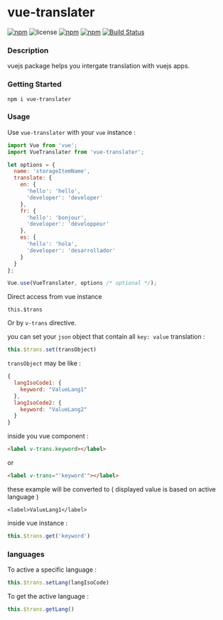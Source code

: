 # vue-translater

[![npm](https://img.shields.io/npm/v/vue-translater.svg)](https://www.npmjs.com/package/vue-translater) ![license](https://img.shields.io/github/license/khofaai/vue-translater.svg) [![npm](https://img.shields.io/npm/dw/vue-translater.svg)](https://www.npmjs.com/package/vue-translater) [![npm](https://img.shields.io/npm/dt/vue-translater.svg)](https://www.npmjs.com/package/vue-translater) [![Build Status](https://travis-ci.org/khofaai/vue-translater.svg?branch=master)](https://travis-ci.org/khofaai/vue-translater)

### Description 

vuejs package helps you intergate translation with vuejs apps.

### Getting Started

```
npm i vue-translater
```

### Usage

Use `vue-translater` with your `vue` instance :
```javascript
import Vue from 'vue';
import VueTranslater from 'vue-translater';

let options = {
  name: 'storageItemName',
  translate: {
    en: {
      'hello': 'hello',
      'developer': 'developer'
    },
    fr: {
      'hello': 'bonjour',
      'developer': 'développeur'
    },
    es: {
      'hello': 'hola',
      'developer': 'desarrollador'
    }
  }
};

Vue.use(VueTranslater, options /* optional */);
```

Direct access from vue instance
```
this.$trans
```
Or by `v-trans` directive.

you can set your `json` object that contain all `key: value` translation :
```javascript
this.$trans.set(transObject)
```
`transObject` may be like : 
```javascript
{
  langIsoCode1: {
    keyword: "ValueLang1"
  },
  langIsoCode2: {
    keyword: "ValueLang2"
  }
}
```

inside you vue component :
```html
<label v-trans.keyword></label>
```
or
```html
<label v-trans="'keyword'"></label>
```
these example will be converted to ( displayed value is based on active language )
```
<label>ValueLang1</label>
```
inside vue instance :
```javascript
this.$trans.get('keyword')
```

### languages

To active a specific language :
```javascript
this.$trans.setLang(langIsoCode)
```

To get the active language :
```javascript
this.$trans.getLang()
```